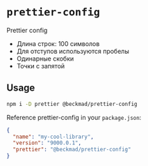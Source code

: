 # `prettier-config`

Prettier config

- Длина строк: 100 символов
- Для отступов используются пробелы
- Одинарные скобки
- Точки с запятой

## Usage

```bash
npm i -D prettier @beckmad/prettier-config
```

Reference prettier-config in your `package.json`:
```json
{
  "name": "my-cool-library",
  "version": "9000.0.1",
  "prettier": "@beckmad/prettier-config"
}
```
